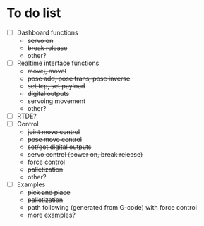 # To do list
- [ ] Dashboard functions
    - ~~servo on~~
    - ~~break release~~
    - other?
- [ ] Realtime interface functions
    - ~~movej, movel~~
    - ~~pose add, pose trans, pose inverse~~
    - ~~set tcp, set payload~~
    - ~~digital outputs~~
    - servoing movement
    - other?
- [ ] RTDE?
- [ ] Control
    - ~~joint move control~~
    - ~~pose move control~~
    - ~~set/get digital outputs~~
    - ~~servo control (power on, break release)~~
    - force control
    - ~~palletization~~
    - other?
- [ ] Examples
    - ~~pick and place~~
    - ~~palletization~~
    - path following (generated from G-code) with force control
    - more examples?